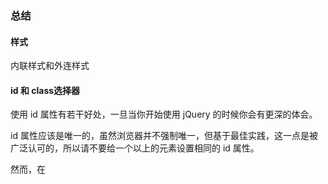 ### 总结
#### 样式
内联样式和外连样式

#### id 和 class选择器

使用 id 属性有若干好处，一旦当你开始使用 jQuery 的时候你会有更深的体会。

id 属性应该是唯一的，虽然浏览器并不强制唯一，但基于最佳实践，这一点是被广泛认可的，所以请不要给一个以上的元素设置相同的 id 属性。

然而，在 <style> 部分中 class 声明的顺序却非常重要，第二个声明总是比第一个具有优先权。因为 .blue-text 是第二个声明，它覆盖了 .pink-text 属性。

你声明的这个 CSS 在 pink-text类选择器的上面还是下面是无所谓的，因为 id 属性总是具有更高的优先级。

行内样式将覆盖style 中定义的所有 CSS。

很多情况下，你会使用 CSS 库，这些库可能会意外覆盖掉你自己的 CSS。所以当你需要确保某元素具有指定的 CSS 时，你可以使用 !important。
如：

<pre>
.pink-text {
    color: pink !important;
  }
</pre>
#### a元素
也叫anchor（锚点）元素，既可以用来链接到外部地址实现页面跳转功能，也可以链接到当前页面的某部分实现内部导航功能。

使用方式：
<pre>
<p>Here's a <a href="http://freecodecamp.cn"> link to FreeCodeCamp中文社区 </a> for you to follow.</p>
</pre>
有时你想为你的网站添加一个a元素，但此时你还不知道要将它们链接到哪儿，此时可以使用固定链接。
把你的a元素的href属性的值替换为一个#，别名hash(哈希)符号，将其变为一个固定链接。
####alt属性
也被称为alt text, 是当图片无法加载时显示的替代文本。alt属性对于盲人或视觉损伤的用户理解一幅图片中所描绘的内容非常重要，搜索引擎也会搜索alt属性。

简而言之，每一张图片都应该有一个alt属性！

你可以像下面例子中一样为img元素添加一个alt属性：

<pre>
<img src="www.your-image-source.com/your-image.jpg" alt="your alt text">
</pre>

#### 表单设置
当你设计表单时，你可以指定某些选项为必填项(required)，只有当用户填写了该选项后，用户才能够提交表单。

使用方法：

<pre>
<input type="text" required>
</pre>

##### 单选与多选

多选一的场景就用radio button(单选按钮)

单选按钮只是input输入框的一种类型。

每一个单选按钮都应该嵌套在它自己的label(标签)元素中。
<pre>
 <label><input type="radio" name="indoor-outdoor"> Indoor</label>
</pre>

注意：所有关联的单选按钮应该使用相同的name属性。

复选按钮是input的输入框的另一种类型。

每一个复选按钮都应该嵌套进label元素中。

所有关联的复选按钮应该具有相同的name属性。

下面是复选按钮的例子：
<pre>
<label><input type="checkbox" name="personality"> Loving</label>
</pre>

使用checked属性，你可以设置复选按钮和单选按钮默认被选中。

为此，只需在input元素中添加属性checked

如：
<pre>
    <input type="radio" name="test-name" checked>
</pre>

#### div元素
也被称作division(层)元素，是一个盛装其他元素的通用容器。

所以可以利用CSS的继承关系把div上的CSS传递给它所有子元素。

你可以用<div>来标记一个div元素的开始，然后用</div>来标记一个div元素的结束。

### html 的布局情况 padding、margin

有三个影响HTML元素布局的重要属性：padding(内边距)、margin(外边距)、border(边框)。

元素的 padding 控制元素内容 content和元素边框 border 之间的距离。

元素的外边距 margin 控制元素边框 border 和元素实际所占空间的距离。

元素的 margin 控制元素的 border 和元素实际所占空间的距离。

可以简写这写值：

除了分别指定元素的 padding-top、padding-right、padding-bottom 和 padding-left 属性外，你还可以集中起来指定它们，举例如下：

padding: 10px 20px 10px 20px;

这四个值以顺时针方式排列：顶部、右侧、底部、左侧，简称：上右下左。(注意，中间用空格隔开，而不是逗号。)
